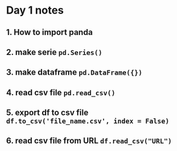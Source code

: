 # Day 1 notes
## 1. How to import panda
## 2. make serie  `pd.Series()`
## 3. make dataframe `pd.DataFrame({})`
## 4. read csv file `pd.read_csv()`
## 5. export df to csv file `df.to_csv('file_name.csv', index = False)`
## 6. read csv file from URL `df.read_csv("URL")`
